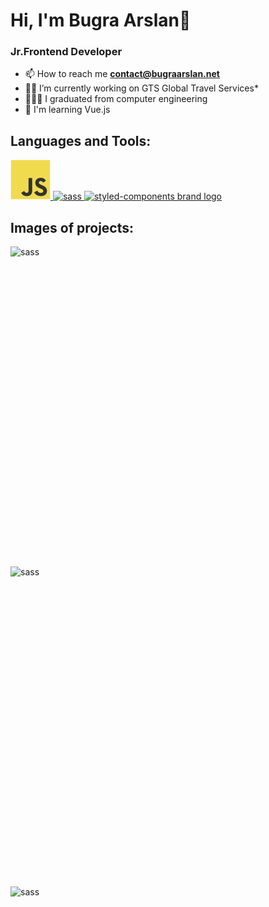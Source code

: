 <h1>Hi, I'm Bugra Arslan👋</h1>
<h3>Jr.Frontend Developer</h3>

- 📫 How to reach me **contact@bugraarslan.net**
- 👨‍💻 I’m currently working on GTS Global Travel Services*
- 👨🏼‍🎓 I graduated from computer engineering
- 📗 I'm learning Vue.js
<h2 align="left">Languages and Tools:</h2>
<p align="left">
<a href="https://developer.mozilla.org/en-US/docs/Web/JavaScript" target="_blank"> 
<img src="https://raw.githubusercontent.com/devicons/devicon/master/icons/javascript/javascript-original.svg" alt="javascript" width="64" height="64"/> 
</a>
<a href="#css" target="_blank">
<img src="https://user-images.githubusercontent.com/74600408/194400734-e4d5a83c-49c0-44c0-b4fe-ce438ff6229f.svg" alt="sass" width="64" height="64"/>
</a>
<a href="#adobeXd" target="_blank">
<img src="https://user-images.githubusercontent.com/74600408/194401067-dbff5f39-69f8-4385-8081-fd3e647af5e6.svg" alt="styled-components brand logo" width="64" height="64"/>
</a>
</p>
<h2 align="left">Images of projects:</h2>
<div>
<img style="display:flex" src="https://user-images.githubusercontent.com/74600408/194372529-277e0a26-8d41-43fc-b91d-a076efd2dd75.gif" alt="sass" width="256" height="512"/>
<img style="display:flex" src="https://user-images.githubusercontent.com/74600408/194375084-3351e18c-9d8b-4a0b-bfb0-1aeb1a42161b.gif" alt="sass" width="256" height="512"/>
<img style="display:flex" src="https://user-images.githubusercontent.com/74600408/194374015-311d95ec-3906-4732-ba96-c0974c04e9da.gif" alt="sass" width="256" height="512"/>
</div>
